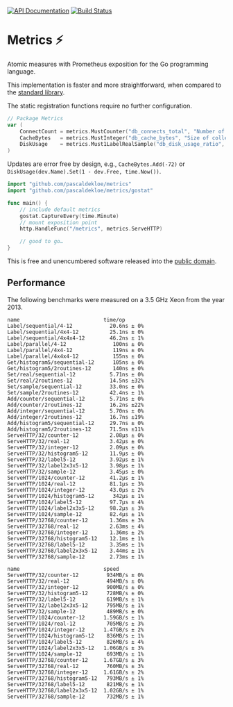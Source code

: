 [![API Documentation](https://godoc.org/github.com/pascaldekloe/metrics?status.svg)](https://godoc.org/github.com/pascaldekloe/metrics)
[![Build Status](https://travis-ci.org/pascaldekloe/metrics.svg?branch=master)](https://travis-ci.org/pascaldekloe/metrics)

# Metrics ⚡️

Atomic measures with Prometheus exposition for the Go programming language.

This implementation is faster and more straightforward, when compared to the
[standard library](https://github.com/prometheus/client_golang).

The static registration functions require no further configuration.

```go
// Package Metrics
var (
	ConnectCount = metrics.MustCounter("db_connects_total", "Number of established initiations.")
	CacheBytes   = metrics.MustInteger("db_cache_bytes", "Size of collective responses.")
	DiskUsage    = metrics.Must1LabelRealSample("db_disk_usage_ratio", "device")
)
```

Updates are error free by design, e.g., `CacheBytes.Add(-72)` or
`DiskUsage(dev.Name).Set(1 - dev.Free, time.Now())`.

```go
import "github.com/pascaldekloe/metrics"
import "github.com/pascaldekloe/metrics/gostat"

func main() {
	// include default metrics
	gostat.CaptureEvery(time.Minute)
	// mount exposition point
	http.HandleFunc("/metrics", metrics.ServeHTTP)

	// good to go…
}
```

This is free and unencumbered software released into the
[public domain](https://creativecommons.org/publicdomain/zero/1.0).


## Performance

The following benchmarks were measured on a 3.5 GHz Xeon from the year 2013.

```
name                           time/op
Label/sequential/4-12            20.6ns ± 0%
Label/sequential/4x4-12          25.1ns ± 0%
Label/sequential/4x4x4-12        46.2ns ± 1%
Label/parallel/4-12               100ns ± 0%
Label/parallel/4x4-12             119ns ± 0%
Label/parallel/4x4x4-12           155ns ± 0%
Get/histogram5/sequential-12      105ns ± 0%
Get/histogram5/2routines-12       140ns ± 0%
Set/real/sequential-12           5.71ns ± 0%
Set/real/2routines-12            14.5ns ±32%
Set/sample/sequential-12         33.0ns ± 0%
Set/sample/2routines-12          42.4ns ± 1%
Add/counter/sequential-12        5.71ns ± 0%
Add/counter/2routines-12         16.2ns ±22%
Add/integer/sequential-12        5.70ns ± 0%
Add/integer/2routines-12         16.7ns ±19%
Add/histogram5/sequential-12     29.7ns ± 0%
Add/histogram5/2routines-12      71.5ns ±11%
ServeHTTP/32/counter-12          2.08µs ± 0%
ServeHTTP/32/real-12             3.42µs ± 0%
ServeHTTP/32/integer-12          2.09µs ± 0%
ServeHTTP/32/histogram5-12       11.9µs ± 0%
ServeHTTP/32/label5-12           3.92µs ± 1%
ServeHTTP/32/label2x3x5-12       3.98µs ± 1%
ServeHTTP/32/sample-12           3.45µs ± 0%
ServeHTTP/1024/counter-12        41.2µs ± 1%
ServeHTTP/1024/real-12           81.1µs ± 3%
ServeHTTP/1024/integer-12        43.0µs ± 2%
ServeHTTP/1024/histogram5-12      342µs ± 1%
ServeHTTP/1024/label5-12         97.7µs ± 4%
ServeHTTP/1024/label2x3x5-12     98.2µs ± 3%
ServeHTTP/1024/sample-12         82.4µs ± 1%
ServeHTTP/32768/counter-12       1.36ms ± 3%
ServeHTTP/32768/real-12          2.63ms ± 4%
ServeHTTP/32768/integer-12       1.36ms ± 2%
ServeHTTP/32768/histogram5-12    12.1ms ± 1%
ServeHTTP/32768/label5-12        3.35ms ± 1%
ServeHTTP/32768/label2x3x5-12    3.44ms ± 1%
ServeHTTP/32768/sample-12        2.73ms ± 1%

name                           speed
ServeHTTP/32/counter-12         934MB/s ± 0%
ServeHTTP/32/real-12            494MB/s ± 0%
ServeHTTP/32/integer-12         900MB/s ± 0%
ServeHTTP/32/histogram5-12      728MB/s ± 0%
ServeHTTP/32/label5-12          619MB/s ± 1%
ServeHTTP/32/label2x3x5-12      795MB/s ± 1%
ServeHTTP/32/sample-12          489MB/s ± 0%
ServeHTTP/1024/counter-12      1.59GB/s ± 1%
ServeHTTP/1024/real-12          705MB/s ± 3%
ServeHTTP/1024/integer-12      1.47GB/s ± 2%
ServeHTTP/1024/histogram5-12    836MB/s ± 1%
ServeHTTP/1024/label5-12        826MB/s ± 4%
ServeHTTP/1024/label2x3x5-12   1.06GB/s ± 3%
ServeHTTP/1024/sample-12        693MB/s ± 1%
ServeHTTP/32768/counter-12     1.67GB/s ± 3%
ServeHTTP/32768/real-12         760MB/s ± 3%
ServeHTTP/32768/integer-12     1.61GB/s ± 2%
ServeHTTP/32768/histogram5-12   793MB/s ± 1%
ServeHTTP/32768/label5-12       821MB/s ± 1%
ServeHTTP/32768/label2x3x5-12  1.02GB/s ± 1%
ServeHTTP/32768/sample-12       732MB/s ± 1%
```
